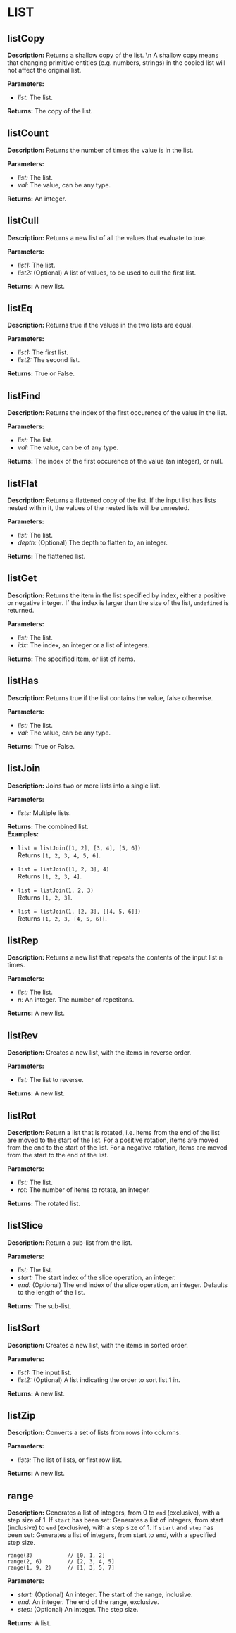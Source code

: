 # LIST  
  
## listCopy  
  
  
**Description:** Returns a shallow copy of the list.
\n
A shallow copy means that changing primitive entities (e.g. numbers, strings) in the
copied list will not affect the original list.  
  
**Parameters:**  
  * *list:* The list.  
  
**Returns:** The copy of the list.  
  
  
## listCount  
  
  
**Description:** Returns the number of times the value is in the list.  
  
**Parameters:**  
  * *list:* The list.  
  * *val:* The value, can be any type.  
  
**Returns:** An integer.  
  
  
## listCull  
  
  
**Description:** Returns a new list of all the values that evaluate to true.  
  
**Parameters:**  
  * *list1:* The list.  
  * *list2:* (Optional) A list of values, to be used to cull the first list.  
  
**Returns:** A new list.  
  
  
## listEq  
  
  
**Description:** Returns true if the values in the two lists are equal.  
  
**Parameters:**  
  * *list1:* The first list.  
  * *list2:* The second list.  
  
**Returns:** True or False.  
  
  
## listFind  
  
  
**Description:** Returns the index of the first occurence of the value in the list.  
  
**Parameters:**  
  * *list:* The list.  
  * *val:* The value, can be of any type.  
  
**Returns:** The index of the first occurence of the value (an integer), or null.  
  
  
## listFlat  
  
  
**Description:** Returns a flattened copy of the list. If the input list has lists nested within it, the values of
the nested lists will be unnested.  
  
**Parameters:**  
  * *list:* The list.  
  * *depth:* (Optional) The depth to flatten to, an integer.  
  
**Returns:** The flattened list.  
  
  
## listGet  
  
  
**Description:** Returns the item in the list specified by index, either a positive or negative integer.
If the index is larger than the size of the list, `undefined` is returned.  
  
**Parameters:**  
  * *list:* The list.  
  * *idx:* The index, an integer or a list of integers.  
  
**Returns:** The specified item, or list of items.  
  
  
## listHas  
  
  
**Description:** Returns true if the list contains the value, false otherwise.  
  
**Parameters:**  
  * *list:* The list.  
  * *val:* The value, can be any type.  
  
**Returns:** True or False.  
  
  
## listJoin  
  
  
**Description:** Joins two or more lists into a single list.  
  
**Parameters:**  
  * *lists:* Multiple lists.  
  
**Returns:** The combined list.  
**Examples:**  
  * `list = listJoin([1, 2], [3, 4], [5, 6])`  
    Returns `[1, 2, 3, 4, 5, 6]`.
  
  * `list = listJoin([1, 2, 3], 4)`  
    Returns `[1, 2, 3, 4]`.
  
  * `list = listJoin(1, 2, 3)`  
    Returns `[1, 2, 3]`.
  
  * `list = listJoin(1, [2, 3], [[4, 5, 6]])`  
    Returns `[1, 2, 3, [4, 5, 6]]`.
  
  
  
## listRep  
  
  
**Description:** Returns a new list that repeats the contents of the input list n times.  
  
**Parameters:**  
  * *list:* The list.  
  * *n:* An integer. The number of repetitons.  
  
**Returns:** A new list.  
  
  
## listRev  
  
  
**Description:** Creates a new list, with the items in reverse order.  
  
**Parameters:**  
  * *list:* The list to reverse.  
  
**Returns:** A new list.  
  
  
## listRot  
  
  
**Description:** Return a list that is rotated, i.e. items from the end of the list are moved to the start of the list.
For a positive rotation, items are moved from the end to the start of the list.
For a negative rotation, items are moved from the start to the end of the list.  
  
**Parameters:**  
  * *list:* The list.  
  * *rot:* The number of items to rotate, an integer.  
  
**Returns:** The rotated list.  
  
  
## listSlice  
  
  
**Description:** Return a sub-list from the list.  
  
**Parameters:**  
  * *list:* The list.  
  * *start:* The start index of the slice operation, an integer.  
  * *end:* (Optional) The end index of the slice operation, an integer. Defaults to the length of the list.  
  
**Returns:** The sub-list.  
  
  
## listSort  
  
  
**Description:** Creates a new list, with the items in sorted order.  
  
**Parameters:**  
  * *list1:* The input list.  
  * *list2:* (Optional) A list indicating the order to sort list 1 in.  
  
**Returns:** A new list.  
  
  
## listZip  
  
  
**Description:** Converts a set of lists from rows into columns.  
  
**Parameters:**  
  * *lists:* The list of lists, or first row list.  
  
**Returns:** A new list.  
  
  
## range  
  
  
**Description:** Generates a list of integers, from 0 to `end` (exclusive), with a step size of 1.
If `start` has been set: Generates a list of integers, from start (inclusive) to `end` (exclusive), with a step size of 1.
If `start` and `step` has been set: Generates a list of integers, from start to end, with a specified step size.
```
range(3)           // [0, 1, 2]
range(2, 6)        // [2, 3, 4, 5]
range(1, 9, 2)     // [1, 3, 5, 7]
```  
  
**Parameters:**  
  * *start:* (Optional) An integer. The start of the range, inclusive.  
  * *end:* An integer. The end of the range, exclusive.  
  * *step:* (Optional) An integer. The step size.  
  
**Returns:** A list.  
  
  
